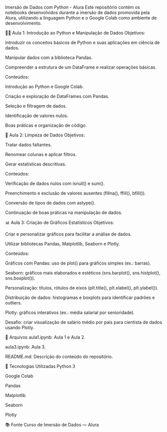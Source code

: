 Imersão de Dados com Python - Alura
Este repositório contém os notebooks desenvolvidos durante a imersão de dados promovida pela Alura, utilizando a linguagem Python e o Google Colab como ambiente de desenvolvimento.

👨‍🏫 Aula 1: Introdução ao Python e Manipulação de Dados
Objetivos:

Introduzir os conceitos básicos de Python e suas aplicações em ciência de dados.

Manipular dados com a biblioteca Pandas.

Compreender a estrutura de um DataFrame e realizar operações básicas.

Conteúdos:

Introdução ao Python e Google Colab.

Criação e exploração de DataFrames com Pandas.

Seleção e filtragem de dados.

Identificação de valores nulos.

Boas práticas e organização de código.

🧼 Aula 2: Limpeza de Dados
Objetivos:

Tratar dados faltantes.

Renomear colunas e aplicar filtros.

Gerar estatísticas descritivas.

Conteúdos:

Verificação de dados nulos com isnull() e sum().

Preenchimento e exclusão de valores ausentes (fillna(), ffill(), bfill()).

Conversão de tipos de dados com astype().

Continuação de boas práticas na manipulação de dados.

📊 Aula 3: Criação de Gráficos Estatísticos
Objetivos:

Criar e personalizar gráficos para facilitar a análise de dados.

Utilizar bibliotecas Pandas, Matplotlib, Seaborn e Plotly.

Conteúdos:

Gráficos com Pandas: uso de plot() para gráficos simples (ex.: barras).

Seaborn: gráficos mais elaborados e estéticos (sns.barplot(), sns.histplot(), sns.boxplot()).

Personalização: títulos, rótulos de eixos (plt.title(), plt.xlabel(), plt.ylabel()).

Distribuição de dados: histogramas e boxplots para identificar padrões e outliers.

Plotly: gráficos interativos (ex.: média salarial por senioridade).

Desafio: criar visualização de salário médio por país para cientista de dados usando Plotly.

📂 Arquivos
aula1.ipynb: Aula 1 e Aula 2.

aula3.ipynb: Aula 3.

README.md: Descrição do conteúdo do repositório.

🚀 Tecnologias Utilizadas
Python 3

Google Colab

Pandas

Matplotlib

Seaborn

Plotly

📚 Fonte
Curso de Imersão de Dados — Alura
